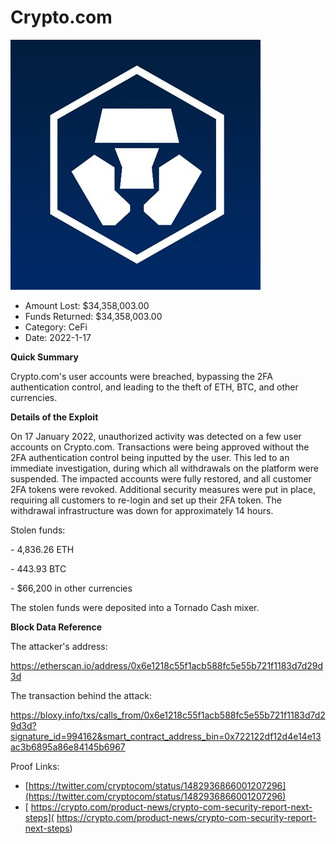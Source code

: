 # Crypto.com
![Crypto.com](/rektimages/Crypto.com.png)
- Amount Lost: $34,358,003.00
- Funds Returned: $34,358,003.00
- Category: CeFi
- Date: 2022-1-17

**Quick Summary**

Crypto.com's user accounts were breached, bypassing the 2FA authentication control, and leading to the theft of ETH, BTC, and other currencies.

  


 **Details of the Exploit**

On 17 January 2022, unauthorized activity was detected on a few user accounts on Crypto.com. Transactions were being approved without the 2FA authentication control being inputted by the user. This led to an immediate investigation, during which all withdrawals on the platform were suspended. The impacted accounts were fully restored, and all customer 2FA tokens were revoked. Additional security measures were put in place, requiring all customers to re-login and set up their 2FA token. The withdrawal infrastructure was down for approximately 14 hours.

  


Stolen funds:

\- 4,836.26 ETH

\- 443.93 BTC

\- $66,200 in other currencies

  


The stolen funds were deposited into a Tornado Cash mixer.

  


 **Block Data Reference**

The attacker's address:

https://etherscan.io/address/0x6e1218c55f1acb588fc5e55b721f1183d7d29d3d

The transaction behind the attack:

https://bloxy.info/txs/calls_from/0x6e1218c55f1acb588fc5e55b721f1183d7d29d3d?signature_id=994162&smart_contract_address_bin=0x722122df12d4e14e13ac3b6895a86e84145b6967


Proof Links:
- [https://twitter.com/cryptocom/status/1482936866001207296](https://twitter.com/cryptocom/status/1482936866001207296)
- [ https://crypto.com/product-news/crypto-com-security-report-next-steps]( https://crypto.com/product-news/crypto-com-security-report-next-steps)


